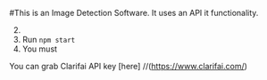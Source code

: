 #This is an Image Detection Software.
It uses an API it functionality.

2. 
3. Run `npm start`
4. You must

You can grab Clarifai API key [here] 
//(https://www.clarifai.com/)
